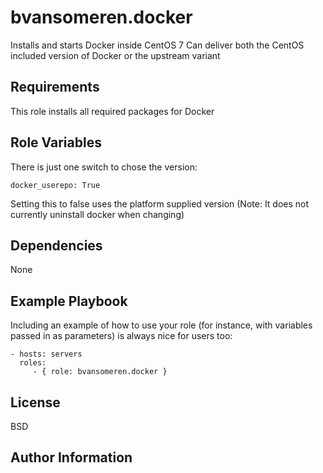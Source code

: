 bvansomeren.docker
=========

Installs and starts Docker inside CentOS 7
Can deliver both the CentOS included version of Docker or the upstream variant

Requirements
------------

This role installs all required packages for Docker

Role Variables
--------------

There is just one switch to chose the version:

	docker_userepo: True

Setting this to false uses the platform supplied version (Note: It does not currently uninstall docker when changing)

Dependencies
------------

None

Example Playbook
----------------

Including an example of how to use your role (for instance, with variables passed in as parameters) is always nice for users too:

    - hosts: servers
      roles:
         - { role: bvansomeren.docker }

License
-------

BSD

Author Information
------------------

